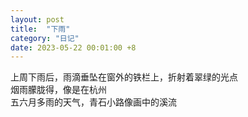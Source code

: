 ```yaml
---
layout: post
title:  "下雨"
category: "日记"
date: 2023-05-22 00:01:00 +8
---
```


上周下雨后，雨滴垂坠在窗外的铁栏上，折射着翠绿的光点<br>
烟雨朦胧得，像是在杭州<br>
五六月多雨的天气，青石小路像画中的溪流<br>


